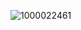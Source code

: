 ![1000022461](https://github.com/Jimbobjay/Meshvalubles/assets/150084486/779ec18d-25ae-42a4-b51c-8616a4fd2a1a)
